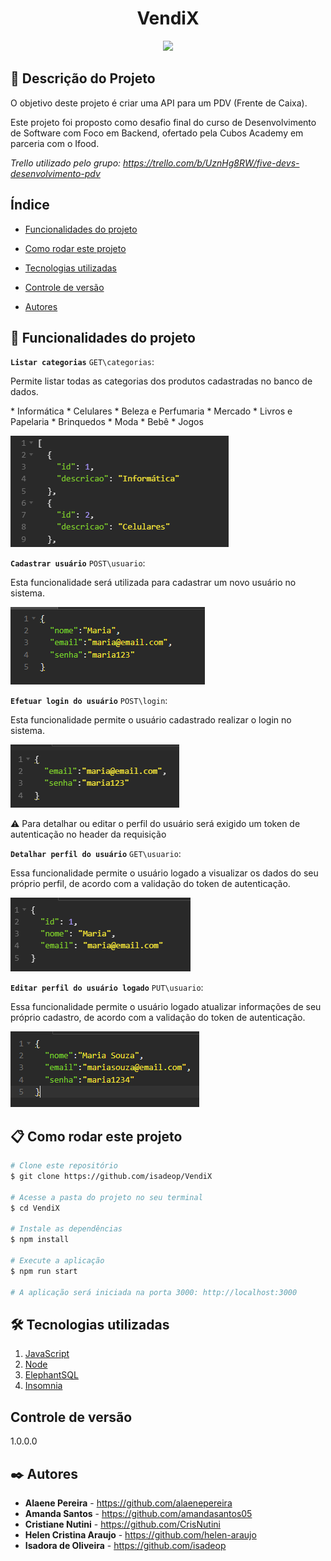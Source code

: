 <h1 align="center"> VendiX </h1>
<p align="center">
<img loading="lazy" src="http://img.shields.io/static/v1?label=STATUS&message=EM%20DESENVOLVIMENTO&color=GREEN&style=for-the-badge"/>
</p>

## 🚀 Descrição do Projeto
O objetivo deste projeto é criar uma API para um PDV (Frente de Caixa). 
<p>Este projeto foi proposto como desafio final do curso de Desenvolvimento de Software com Foco em Backend, ofertado pela Cubos Academy em parceria com o Ifood.</p>

<i>Trello utilizado pelo grupo: https://trello.com/b/UznHg8RW/five-devs-desenvolvimento-pdv</i>

## Índice
- <a href="#hammer-funcionalidades-do-projeto"> Funcionalidades do projeto </a>
- <a href="#📋-como-rodar-este-projeto"> Como rodar este projeto</a>

- <a href="#🛠️-tecnologias-utilizadas">Tecnologias utilizadas</a>

- <a href="#controle-de-versão"> Controle de versão </a>

- <a href="#✒️-autores"> Autores </a>

## :hammer: Funcionalidades do projeto
<strong> `Listar categorias`</strong> 
`GET\categorias`:

Permite listar todas as categorias dos produtos cadastradas no banco de dados.
 
 
 <p> * Informática  * Celulares  * Beleza e Perfumaria * Mercado * Livros e Papelaria * Brinquedos * Moda * Bebê * Jogos 
 

![respostaListarCategorias](./src/assets/respostaListarCategorias.png)

 <strong> `Cadastrar usuário`</strong> 
`POST\usuario`: 

Esta funcionalidade será utilizada para cadastrar um novo usuário no sistema.


![CadastrarUsuario](./src/assets/CadastrarUsuario.png)


 <strong> `Efetuar login do usuário`</strong> 
`POST\login`: 

Esta funcionalidade permite o usuário cadastrado realizar o login no sistema.

![Login](./src/assets/Login.png)

⚠️ Para detalhar ou editar o perfil do usuário será exigido um token de autenticação no header da requisição

<strong> `Detalhar perfil do usuário`</strong> 
`GET\usuario`: 

Essa funcionalidade permite o usuário logado a visualizar os dados do seu próprio perfil, de acordo com a validação do token de autenticação.

![respostaDetalharUsuario](./src/assets/respostaDetalharUsuario.png)

<strong> `Editar perfil do usuário logado`</strong> 
`PUT\usuario`: 

Essa funcionalidade permite o usuário logado atualizar informações de seu próprio cadastro, de acordo com a validação do token de autenticação.

![editarUsuario](./src/assets/editarUsuario.png)

## 📋 Como rodar este projeto

```bash
# Clone este repositório
$ git clone https://github.com/isadeop/VendiX

# Acesse a pasta do projeto no seu terminal
$ cd VendiX

# Instale as dependências
$ npm install

# Execute a aplicação
$ npm run start

# A aplicação será iniciada na porta 3000: http://localhost:3000
```

## 🛠️ Tecnologias utilizadas

1. [JavaScript](https://developer.mozilla.org/pt-BR/docs/Web/JavaScript)
2. [Node](https://nodejs.org/pt-br/about)
3. [ElephantSQL](https://www.elephantsql.com/docs/index.html)
4. [Insomnia](https://docs.insomnia.rest/insomnia/get-started)

## Controle de versão

1.0.0.0

## ✒️ Autores

* **Alaene Pereira** - https://github.com/alaenepereira
* **Amanda Santos** - https://github.com/amandasantos05
* **Cristiane Nutini** - https://github.com/CrisNutini
* **Helen Cristina Araujo** - https://github.com/helen-araujo
* **Isadora de Oliveira** - https://github.com/isadeop